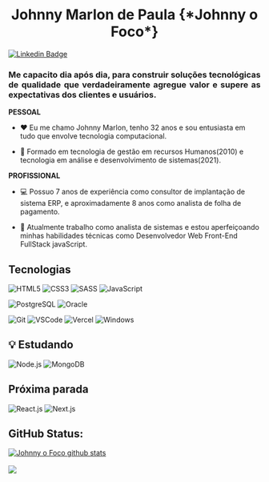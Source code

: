 <h1 align="center">
  Johnny Marlon de Paula {*Johnny o Foco*}
</h1>

[![Linkedin Badge](https://img.shields.io/badge/-LinkedIn-blue?style=for-the-badge&logo=Linkedin&logoColor=white&link=https://www.linkedin.com/johnnymarlon/)](https://www.linkedin.com/in/johnnymarlon/)

<h3 align="justify">
Me capacito dia após dia, para construir soluções tecnológicas de qualidade que verdadeiramente agregue valor e supere as expectativas dos clientes e usuários.
</h3>

**PESSOAL**

- :heart: Eu me chamo Johnny Marlon, tenho 32 anos e sou entusiasta em tudo que envolve tecnologia computacional. 

- :book: Formado em tecnologia de gestão em recursos Humanos(2010) e tecnologia em análise e desenvolvimento de sistemas(2021).

**PROFISSIONAL**

- :computer: Possuo 7 anos de experiência como consultor de implantação de sistema ERP, e aproximadamente 8 anos como analista de folha de pagamento.

- :telescope: Atualmente trabalho como analista de sistemas e estou aperfeiçoando minhas habilidades técnicas como Desenvolvedor Web Front-End FullStack javaScript.


## Tecnologias

![HTML5](https://img.shields.io/badge/HTML5-E34F26?style=for-the-badge&logo=html5&logoColor=white) ![CSS3](https://img.shields.io/badge/CSS3-1572B6?style=for-the-badge&logo=css3&logoColor=white) ![SASS](https://img.shields.io/badge/Sass-CC6699?style=for-the-badge&logo=sass&logoColor=white) ![JavaScript](https://img.shields.io/badge/JavaScript-F7DF1E?style=for-the-badge&logo=javascript&logoColor=black)

![PostgreSQL](https://img.shields.io/badge/PostgreSQL-316192?style=for-the-badge&logo=postgresql&logoColor=white)
![Oracle](https://img.shields.io/badge/-Oracle-c74634?style=for-the-badge&logo=oracle&logoColor=white)

![Git](https://img.shields.io/badge/-Git-F05032?style=flat-square&logo=git&logoColor=white) ![VSCode](https://img.shields.io/badge/-VSCode-0085D1?style=flat-square&logo=visual-studio-code&logoColor=white) ![Vercel](https://img.shields.io/badge/-Vercel-000000?style=flat-square&logo=vercel&logoColor=white) ![Windows](https://img.shields.io/badge/-Windows-00ADEF?style=flat-square&logo=windows&logoColor=white)


## :bulb: Estudando

![Node.js](https://img.shields.io/badge/Node.js-90c53f?style=for-the-badge&logo=node.js&logoColor=white)
![MongoDB](https://img.shields.io/badge/MongoDB-001e2b?style=for-the-badge&logo=mongodb&logoColor=00ed64)

## Próxima parada
![React.js](https://img.shields.io/badge/React.js-27bdd6?style=for-the-badge&logo=react&logoColor=white)
![Next.js](https://img.shields.io/badge/Next.js-white?style=for-the-badge&logo=next.js&logoColor=black)

## GitHub Status:

<a href="https://github.com/johnnyofoco/johnnyofoco">
   <img align="center" src="https://github-readme-stats.vercel.app/api?username=johnnyofoco&show_icons=true&include_all_commits=true&theme=dark" alt="Johnny o Foco github stats" />
</a> 
<br>
<br>
<a href="https://github.com/johnnyofoco/johnnyofoco">
  <img align="center" src="https://github-readme-stats.vercel.app/api/top-langs/?username=johnnyofoco&layout=compact&theme=dark"/>
</a>
